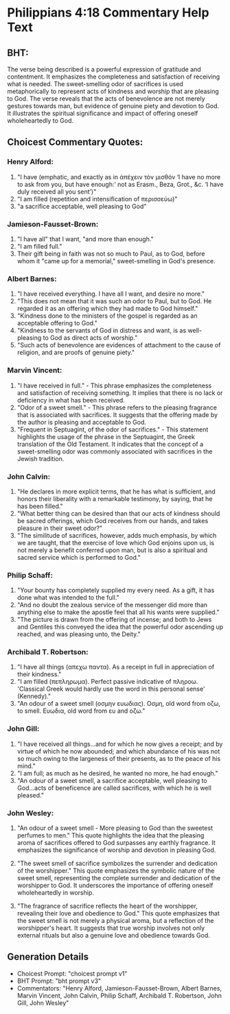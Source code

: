 # Philippians 4:18 Commentary Help Text

## BHT:
The verse being described is a powerful expression of gratitude and contentment. It emphasizes the completeness and satisfaction of receiving what is needed. The sweet-smelling odor of sacrifices is used metaphorically to represent acts of kindness and worship that are pleasing to God. The verse reveals that the acts of benevolence are not merely gestures towards man, but evidence of genuine piety and devotion to God. It illustrates the spiritual significance and impact of offering oneself wholeheartedly to God.

## Choicest Commentary Quotes:
### Henry Alford:
1. "I have (emphatic, and exactly as in ἀπέχειν τὸν μισθόν ‘I have no more to ask from you, but have enough:’ not as Erasm., Beza, Grot., &c. ‘I have duly received all you sent’)"
2. "I am filled (repetition and intensification of περισσεύω)"
3. "a sacrifice acceptable, well pleasing to God"

### Jamieson-Fausset-Brown:
1. "I have all" that I want, "and more than enough." 
2. "I am filled full."
3. Their gift being in faith was not so much to Paul, as to God, before whom it "came up for a memorial," sweet-smelling in God's presence.

### Albert Barnes:
1. "I have received everything. I have all I want, and desire no more." 
2. "This does not mean that it was such an odor to Paul, but to God. He regarded it as an offering which they had made to God himself."
3. "Kindness done to the ministers of the gospel is regarded as an acceptable offering to God."
4. "Kindness to the servants of God in distress and want, is as well-pleasing to God as direct acts of worship."
5. "Such acts of benevolence are evidences of attachment to the cause of religion, and are proofs of genuine piety."

### Marvin Vincent:
1. "I have received in full." - This phrase emphasizes the completeness and satisfaction of receiving something. It implies that there is no lack or deficiency in what has been received.
2. "Odor of a sweet smell." - This phrase refers to the pleasing fragrance that is associated with sacrifices. It suggests that the offering made by the author is pleasing and acceptable to God.
3. "Frequent in Septuagint, of the odor of sacrifices." - This statement highlights the usage of the phrase in the Septuagint, the Greek translation of the Old Testament. It indicates that the concept of a sweet-smelling odor was commonly associated with sacrifices in the Jewish tradition.

### John Calvin:
1. "He declares in more explicit terms, that he has what is sufficient, and honors their liberality with a remarkable testimony, by saying, that he has been filled."
2. "What better thing can be desired than that our acts of kindness should be sacred offerings, which God receives from our hands, and takes pleasure in their sweet odor?"
3. "The similitude of sacrifices, however, adds much emphasis, by which we are taught, that the exercise of love which God enjoins upon us, is not merely a benefit conferred upon man, but is also a spiritual and sacred service which is performed to God."

### Philip Schaff:
1. "Your bounty has completely supplied my every need. As a gift, it has done what was intended to the full." 
2. "And no doubt the zealous service of the messenger did more than anything else to make the apostle feel that all his wants were supplied."
3. "The picture is drawn from the offering of incense; and both to Jews and Gentiles this conveyed the idea that the powerful odor ascending up reached, and was pleasing unto, the Deity."

### Archibald T. Robertson:
1. "I have all things (απεχω παντα). As a receipt in full in appreciation of their kindness." 
2. "I am filled (πεπληρωμα). Perfect passive indicative of πληροω. 'Classical Greek would hardly use the word in this personal sense' (Kennedy)."
3. "An odour of a sweet smell (οσμην ευωδιας). Οσμη, old word from οζω, to smell. Ευωδια, old word from ευ and οζω."

### John Gill:
1. "I have received all things...and for which he now gives a receipt; and by virtue of which he now abounded; and which abundance of his was not so much owing to the largeness of their presents, as to the peace of his mind."
2. "I am full; as much as he desired, he wanted no more, he had enough."
3. "An odour of a sweet smell, a sacrifice acceptable, well pleasing to God...acts of beneficence are called sacrifices, with which he is well pleased."

### John Wesley:
1. "An odour of a sweet smell - More pleasing to God than the sweetest perfumes to men." This quote highlights the idea that the pleasing aroma of sacrifices offered to God surpasses any earthly fragrance. It emphasizes the significance of worship and devotion in pleasing God.

2. "The sweet smell of sacrifice symbolizes the surrender and dedication of the worshipper." This quote emphasizes the symbolic nature of the sweet smell, representing the complete surrender and dedication of the worshipper to God. It underscores the importance of offering oneself wholeheartedly in worship.

3. "The fragrance of sacrifice reflects the heart of the worshipper, revealing their love and obedience to God." This quote emphasizes that the sweet smell is not merely a physical aroma, but a reflection of the worshipper's heart. It suggests that true worship involves not only external rituals but also a genuine love and obedience towards God.


## Generation Details
- Choicest Prompt: "choicest prompt v1"
- BHT Prompt: "bht prompt v3"
- Commentators: "Henry Alford, Jamieson-Fausset-Brown, Albert Barnes, Marvin Vincent, John Calvin, Philip Schaff, Archibald T. Robertson, John Gill, John Wesley"
